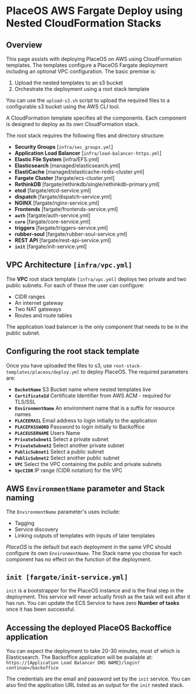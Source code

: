 # PlaceOS AWS Fargate Deploy using Nested CloudFormation Stacks
## Overview

<!-- This is the one that the majority of people will use, will only use other for custom impementation. Show this first
 -->
This page assists with deploying PlaceOS on AWS using CloudFormation templates.
The templates configure a PlaceOS Fargate deployment including an optional VPC configuration. 
The basic premise is: 

1) Upload the nested templates to an s3 bucket  
1) Orchestrate the deployment using a root stack template 

You can use the `upload-s3.sh` script to upload the required files to a configurable s3 bucket using the AWS CLI tool.

A CloudFormation template specifies all the components.
Each component is designed to deploy as its own CloudFormation stack.

The root stack requires the following files and directory structure:

<!-- standardise some format of filenames - `` or [] or something -->
- **Security Groups** [`infra/sec_groups.yml`]
- **Application Load Balancer** [`infra/load-balancer-https.yml`]
- **Elastic File System** [infra/EFS.yml]
- **Elasticsearch** [managed/elasticsearch.yml]
- **ElastiCache** [managed/elasticache-redis-cluster.yml]
- **Fargate Cluster** [fargate/ecs-cluster.yml]
- **RethinkDB** [fargate/rethinkdb/single/rethinkdb-primary.yml]
- **etcd** [fargate/etcd-service.yml]
- **dispatch** [fargate/dispatch-service.yml]
- **NGINX** [fargate/nginx-service.yml]
- **Frontends** [fargate/frontends-service.yml]
- **`auth`** [fargate/auth-service.yml]
- **`core`** [fargate/core-service.yml]
- **triggers** [fargate/triggers-service.yml]
- **rubber-soul** [fargate/rubber-soul-service.yml]
- **REST API** [fargate/rest-api-service.yml]
- **`init`** [fargate/init-service.yml]

## VPC Architecture `[infra/vpc.yml]`
The **VPC** root stack template `[infra/vpc.yml]` deploys two private and two public subnets. 
For each of these the user can configure:
- CIDR ranges 
- An internet gateway 
- Two NAT gateways 
- Routes and route tables 

The application load balancer is the only component that needs to be in the public subnet.

## Configuring the root stack template
Once you have uploaded the files to s3, use `root-stack-templates/placeos/deploy.yml` to deploy PlaceOS.
The required parameters are:


- **`BucketName`** S3 Bucket name where nested templates live
- **`CertificateId`**  Certificate Identifier from AWS ACM - required for TLS/SSL
- **`EnvironmentName`** An environment name that is a suffix for resource names
- **`PLACEEMAIL`** Email address to login initially to the application
- **`PLACEPASSWORD`** Password to login initially to Backoffice
- **`PLACEUSERNAME`** Users Name
- **`PrivateSubnet1`** Select a private subnet
- **`PrivateSubnet2`** Select another private subnet
- **`PublicSubnet1`** Select a public subnet
- **`PublicSubnet2`** Select another public subnet
- **`VPC`** Select the VPC containing the public and private subnets
- **`VpcCIDR`** IP range (CIDR notation) for the VPC


## AWS `EnvironmentName` parameter and Stack naming
The `EnvironmentName` parameter's uses include: 
- Tagging 
- Service discovery 
- Linking outputs of templates with inputs of later templates

*PlaceOS* is the default but each deployment in the same VPC should configure its own `EnvironmentName`.
The Stack name you choose for each component has no effect on the function of the deployment. 

## `init [fargate/init-service.yml]`
`init` is a bootstrapper for the PlaceOS instance and is the final step in the deployment. 
This service will never actually finish as the task will exit after it has run. 
You can update the ECS Service to have zero **Number of tasks** once it has been successful.

## Accessing the deployed PlaceOS Backoffice application
You can expect the deployment to take 20-30 minutes, most of which is Elasticsearch.
The Backoffice application will be available at:  
`https://{Application Load Balancer DNS NAME}/login?continue=/backoffice` 

The credentials are the email and password set by the `init` service.
You can also find the application URL listed as an output for the `init` nested stack.